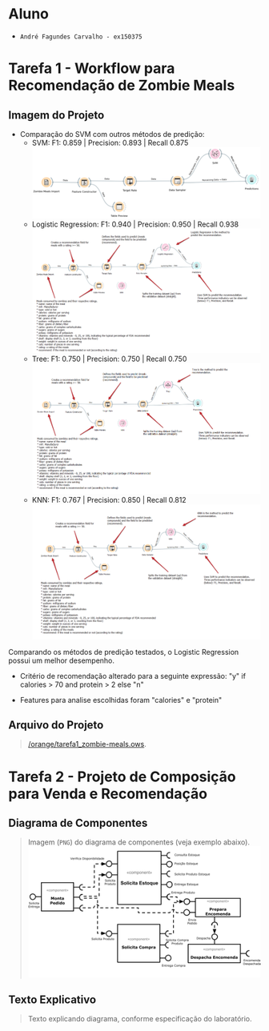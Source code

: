 # Aluno
* `André Fagundes Carvalho - ex150375`

# Tarefa 1 - Workflow para Recomendação de Zombie Meals

## Imagem do Projeto
* Comparação do SVM com outros métodos de predição:
	- SVM: F1: 0.859 | Precision: 0.893 | Recall 0.875
	![Workflow Orange](images/orange-zombie-meals-prediction.png)
	- Logistic Regression: F1: 0.940 | Precision: 0.950 | Recall 0.938
	![Workflow Orange](images/orange-zombie-meals-prediction_logisticRegression.png)
	- Tree: F1: 0.750 | Precision: 0.750 | Recall 0.750
	![Workflow Orange](images/orange-zombie-meals-prediction_tree.png)
	- KNN: F1: 0.767 | Precision: 0.850 | Recall 0.812
	![Workflow Orange](images/orange-zombie-meals-prediction_knn.png)
	
Comparando os métodos de predição testados, o Logistic Regression possui um melhor desempenho.
	
* Critério de recomendação alterado para a seguinte expressão: "y" if calories > 70 and protein > 2 else "n"

* Features para analise escolhidas foram "calories" e "protein"




## Arquivo do Projeto
> [/orange/tarefa1_zombie-meals.ows](../orange/tarefa1_zombie-meals.ows).

# Tarefa 2 - Projeto de Composição para Venda e Recomendação

## Diagrama de Componentes

> Imagem (`PNG`) do diagrama de componentes (veja exemplo abaixo).
![Diagrama Venda](images/diagrama-componentes-venda.png)

## Texto Explicativo

> Texto explicando diagrama, conforme especificação do laboratório.
